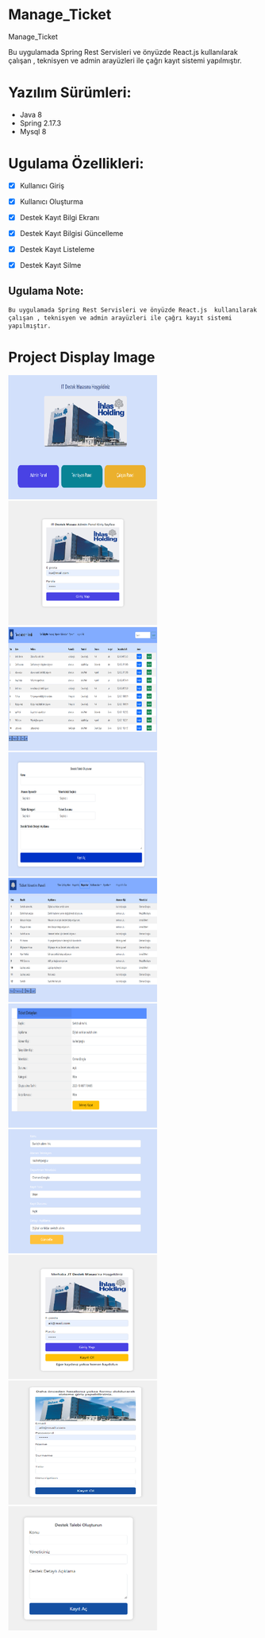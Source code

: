 # Manage_Ticket
Manage_Ticket

<p> 
Bu uygulamada Spring Rest Servisleri ve önyüzde React.js  kullanılarak çalışan , teknisyen ve admin arayüzleri ile çağrı kayıt sistemi yapılmıştır.
</p>


# Yazılım Sürümleri:
- Java 8
- Spring 2.17.3
- Mysql 8
    
# Ugulama Özellikleri:
- [x] Kullanıcı Giriş
- [x] Kullanıcı Oluşturma
- [x] Destek Kayıt Bilgi Ekranı
- [x] Destek Kayıt Bilgisi Güncelleme
- [x] Destek Kayıt Listeleme
- [x] Destek Kayıt Silme



## Ugulama Note:
```
Bu uygulamada Spring Rest Servisleri ve önyüzde React.js  kullanılarak çalışan , teknisyen ve admin arayüzleri ile çağrı kayıt sistemi yapılmıştır.
```


# Project Display Image
<p>

<img src="https://github.com/isahatipoglu74/JavaSpring-React-Manage-Ticket-Application/blob/main/manage_ticket_images/1.png" width="300" height="250" style="max-width:100%;"></a>
<img src="https://github.com/isahatipoglu74/JavaSpring-React-Manage-Ticket-Application/blob/main/manage_ticket_images/2.png" width="300" height="250" style="max-width:100%;"></a>
<img src="https://github.com/isahatipoglu74/JavaSpring-React-Manage-Ticket-Application/blob/main/manage_ticket_images/3.png" width="300" height="250" style="max-width:100%;"></a>
<img src="https://github.com/isahatipoglu74/JavaSpring-React-Manage-Ticket-Application/blob/main/manage_ticket_images/4.png" width="300" height="250" style="max-width:100%;"></a>
<img src="https://github.com/isahatipoglu74/JavaSpring-React-Manage-Ticket-Application/blob/main/manage_ticket_images/5.png" width="300" height="250" style="max-width:100%;"></a>
<img src="https://github.com/isahatipoglu74/JavaSpring-React-Manage-Ticket-Application/blob/main/manage_ticket_images/6.png" width="300" height="250" style="max-width:100%;"></a>
<img src="https://github.com/isahatipoglu74/JavaSpring-React-Manage-Ticket-Application/blob/main/manage_ticket_images/7.png" width="300" height="250" style="max-width:100%;"></a>
<img src="https://github.com/isahatipoglu74/JavaSpring-React-Manage-Ticket-Application/blob/main/manage_ticket_images/8.png" width="300" height="250" style="max-width:100%;"></a>
<img src="https://github.com/isahatipoglu74/JavaSpring-React-Manage-Ticket-Application/blob/main/manage_ticket_images/9.png" width="300" height="250" style="max-width:100%;"></a>
<img src="https://github.com/isahatipoglu74/JavaSpring-React-Manage-Ticket-Application/blob/main/manage_ticket_images/10.png" width="300" height="250" style="max-width:100%;"></a>


</p>
